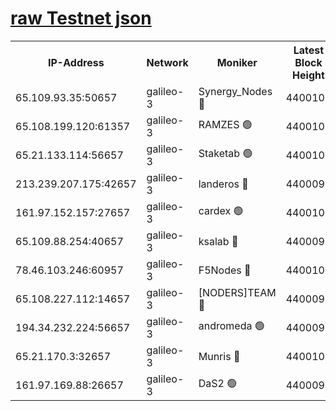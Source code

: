 [raw Testnet json](https://rpc-check.androt.stavr.tech/androt/rpcandrot_result.json)
=

<table><tr><th>IP-Address</th><th>Network</th><th>Moniker</th><th>Latest Block Height</th><th>Earliest Block Height</th><th>Catching Up</th><th>Tx Index</th><th>Voting Power</th><th>Scan Time</th></tr><tr><td>65.109.93.35:50657</td><td>galileo-3</td><td>Synergy_Nodes 🔴</td><td>4400102</td><td>0</td><td>False</td><td>on</td><td>960605</td><td>2023-12-27T09:58:51.994119349UTC</td></tr><tr><td>65.108.199.120:61357</td><td>galileo-3</td><td>RAMZES 🟢</td><td>4400100</td><td>1</td><td>False</td><td>on</td><td>0</td><td>2023-12-27T09:58:38.600519279UTC</td></tr><tr><td>65.21.133.114:56657</td><td>galileo-3</td><td>Staketab 🟢</td><td>4400102</td><td>90001</td><td>False</td><td>on</td><td>0</td><td>2023-12-27T09:58:52.883614545UTC</td></tr><tr><td>213.239.207.175:42657</td><td>galileo-3</td><td>landeros 🔴</td><td>4400098</td><td>2642001</td><td>False</td><td>on</td><td>73</td><td>2023-12-27T09:58:26.645591796UTC</td></tr><tr><td>161.97.152.157:27657</td><td>galileo-3</td><td>cardex 🟢</td><td>4400102</td><td>2945323</td><td>False</td><td>on</td><td>0</td><td>2023-12-27T09:58:52.290884495UTC</td></tr><tr><td>65.109.88.254:40657</td><td>galileo-3</td><td>ksalab 🔴</td><td>4400099</td><td>3000356</td><td>False</td><td>on</td><td>31618</td><td>2023-12-27T09:58:34.143174276UTC</td></tr><tr><td>78.46.103.246:60957</td><td>galileo-3</td><td>F5Nodes 🔴</td><td>4400102</td><td>3057001</td><td>False</td><td>off</td><td>24</td><td>2023-12-27T09:58:52.560295741UTC</td></tr><tr><td>65.108.227.112:14657</td><td>galileo-3</td><td>[NODERS]TEAM 🔴</td><td>4400098</td><td>3176323</td><td>False</td><td>on</td><td>959621</td><td>2023-12-27T09:58:26.977220687UTC</td></tr><tr><td>194.34.232.224:56657</td><td>galileo-3</td><td>andromeda 🟢</td><td>4400099</td><td>4300099</td><td>False</td><td>off</td><td>0</td><td>2023-12-27T09:58:33.509806156UTC</td></tr><tr><td>65.21.170.3:32657</td><td>galileo-3</td><td>Munris 🔴</td><td>4400101</td><td>4300101</td><td>False</td><td>off</td><td>416</td><td>2023-12-27T09:58:43.379176272UTC</td></tr><tr><td>161.97.169.88:26657</td><td>galileo-3</td><td>DaS2 🟢</td><td>4400099</td><td>4326001</td><td>False</td><td>on</td><td>0</td><td>2023-12-27T09:58:33.816030423UTC</td></tr></table>
